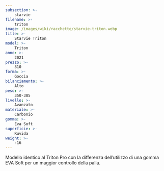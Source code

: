 ```yaml
---
subsection: >-
    starvie
filename: >-
    triton
image: /images/wiki/racchette/starvie-triton.webp
title: >-
    Starvie Triton
model: >-
    Triton
anno: >-
    2021
prezzo: >-
    310
forma: >-
    Goccia
bilanciamento: >-
    Alto
peso: >-
    350-385
livello: >-
    Avanzato
materiale: >-
    Carbonio
gomma: >-
    Eva Soft
superficie: >-
    Ruvida
weight: >-
    -16
---
```

Modello identico al Triton Pro con la differenza dell’utilizzo di una gomma EVA Soft per un maggior controllo della palla.